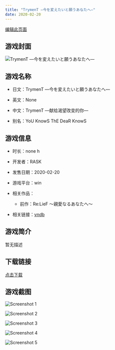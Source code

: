 ```yaml
---
title: "TrymenT ―今を変えたいと願うあなたへ―"
date: 2020-02-20
---
```

[编辑此页面](https://github.com/ACG-3/ADV3-source/blob/main/source/_posts/TrymenT%20%E2%80%95%E4%BB%8A%E3%82%92%E5%A4%89%E3%81%88%E3%81%9F%E3%81%84%E3%81%A8%E9%A1%98%E3%81%86%E3%81%82%E3%81%AA%E3%81%9F%E3%81%B8%E2%80%95.md)

## 游戏封面

![TrymenT ―今を変えたいと願うあなたへ―](https%3A//pan.timero.xyz/onedrive/img_lib_001/TrymenT%20%E2%80%95%E4%BB%8A%E3%82%92%E5%A4%89%E3%81%88%E3%81%9F%E3%81%84%E3%81%A8%E9%A1%98%E3%81%86%E3%81%82%E3%81%AA%E3%81%9F%E3%81%B8%E2%80%95_cover.avif)


## 游戏名称

- 日文：TrymenT ―今を変えたいと願うあなたへ―
- 英文：None
- 中文：TrymenT ―献给渴望改变的你―

- 别名：YoU KnowS ThE DeaR KnowS


## 游戏信息

- 时长：none h
- 开发者：RASK
- 发售日期：2020-02-20
- 游戏平台：win
- 相关作品：
   - 前作：Re:LieF ～親愛なるあなたへ～

- 相关链接：[vndb](https://vndb.org/v25040)


## 游戏简介

暂无描述


## 下载链接

[点击下载](https://pan.timero.xyz/onedrive/adv_lib_001/TrymenT%20%E2%80%95%E4%BB%8A%E3%82%92%E5%A4%89%E3%81%88%E3%81%9F%E3%81%84%E3%81%A8%E9%A1%98%E3%81%86%E3%81%82%E3%81%AA%E3%81%9F%E3%81%B8%E2%80%95)


## 游戏截图


![Screenshot 1](https%3A//pan.timero.xyz/onedrive/img_lib_001/TrymenT%20%E2%80%95%E4%BB%8A%E3%82%92%E5%A4%89%E3%81%88%E3%81%9F%E3%81%84%E3%81%A8%E9%A1%98%E3%81%86%E3%81%82%E3%81%AA%E3%81%9F%E3%81%B8%E2%80%95_Screenshot_1.avif)

![Screenshot 2](https%3A//pan.timero.xyz/onedrive/img_lib_001/TrymenT%20%E2%80%95%E4%BB%8A%E3%82%92%E5%A4%89%E3%81%88%E3%81%9F%E3%81%84%E3%81%A8%E9%A1%98%E3%81%86%E3%81%82%E3%81%AA%E3%81%9F%E3%81%B8%E2%80%95_Screenshot_2.avif)

![Screenshot 3](https%3A//pan.timero.xyz/onedrive/img_lib_001/TrymenT%20%E2%80%95%E4%BB%8A%E3%82%92%E5%A4%89%E3%81%88%E3%81%9F%E3%81%84%E3%81%A8%E9%A1%98%E3%81%86%E3%81%82%E3%81%AA%E3%81%9F%E3%81%B8%E2%80%95_Screenshot_3.avif)

![Screenshot 4](https%3A//pan.timero.xyz/onedrive/img_lib_001/TrymenT%20%E2%80%95%E4%BB%8A%E3%82%92%E5%A4%89%E3%81%88%E3%81%9F%E3%81%84%E3%81%A8%E9%A1%98%E3%81%86%E3%81%82%E3%81%AA%E3%81%9F%E3%81%B8%E2%80%95_Screenshot_4.avif)

![Screenshot 5](https%3A//pan.timero.xyz/onedrive/img_lib_001/TrymenT%20%E2%80%95%E4%BB%8A%E3%82%92%E5%A4%89%E3%81%88%E3%81%9F%E3%81%84%E3%81%A8%E9%A1%98%E3%81%86%E3%81%82%E3%81%AA%E3%81%9F%E3%81%B8%E2%80%95_Screenshot_5.avif)

